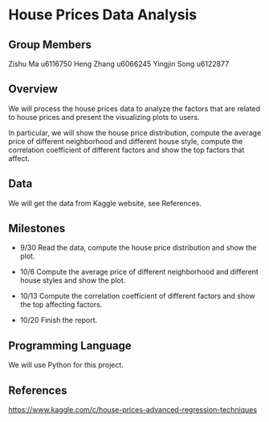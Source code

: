 # House Prices Data Analysis

## Group Members

Zishu Ma u6116750
Heng Zhang u6066245
Yingjin Song u6122877
    
## Overview

We will process the house prices data to analyze the factors that are 
related to house prices and present the visualizing plots to users.

In particular, we will show the house price distribution, compute the 
average price of different neighborhood and different house style, 
compute the correlation coefficient of different factors and 
show the top factors that affect. 

## Data

We will get the data from Kaggle website, see References.

## Milestones

- 9/30 Read the data, compute the house price distribution and show the plot.

- 10/6 Compute the average price of different neighborhood and different house styles
       and show the plot.
       
- 10/13 Compute the correlation coefficient of different factors and show the top
        affecting factors.
        
- 10/20 Finish the report.

## Programming Language

We will use Python for this project.

## References

https://www.kaggle.com/c/house-prices-advanced-regression-techniques
